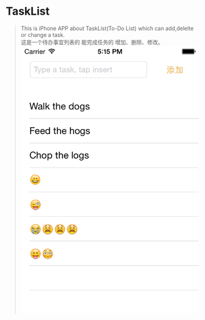 TaskList
========
>This is iPhone APP about TaskList(To-Do List)  which can add,delelte or change a task.  
这是一个待办事宜列表的 能完成任务的 增加、删除、修改。  
![image](https://github.com/XVXVXXX/TaskList/raw/master/Image/ScreenShot.png)
